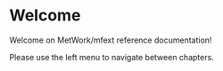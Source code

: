 # Welcome

Welcome on MetWork/mfext reference documentation!

Please use the left menu to navigate between chapters.
